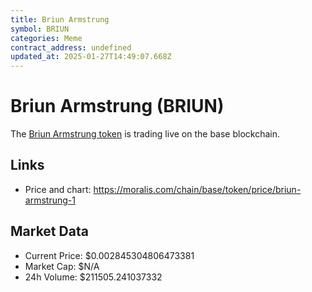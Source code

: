 ```yaml
---
title: Briun Armstrung
symbol: BRIUN
categories: Meme
contract_address: undefined
updated_at: 2025-01-27T14:49:07.668Z
---
```


# Briun Armstrung (BRIUN)
The [Briun Armstrung token](https://moralis.com/chain/base/token/price/briun-armstrung-1) is trading live on the base blockchain.

## Links
- Price and chart: https://moralis.com/chain/base/token/price/briun-armstrung-1

## Market Data
- Current Price: $0.002845304806473381
- Market Cap: $N/A
- 24h Volume: $211505.241037332
